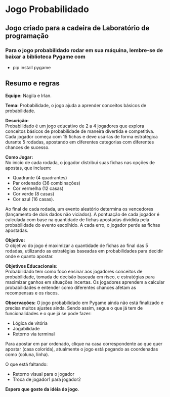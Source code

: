 # Jogo Probabilidado

## Jogo criado para a cadeira de Laboratório de programação

### Para o jogo probabilidado rodar em sua máquina, lembre-se de baixar a biblioteca Pygame com

- pip install pygame

## Resumo e regras

**Equipe:** Nagila e Irlan.

**Tema:** Probabilidade, o jogo ajuda a aprender conceitos básicos de probabilidade.

**Descrição:**  
Probabilidado é um jogo educativo de 2 a 4 jogadores que explora conceitos básicos de probabilidade de maneira divertida e competitiva. Cada jogador começa com 15 fichas e deve usá-las de forma estratégica durante 5 rodadas, apostando em diferentes categorias com diferentes chances de sucesso.

**Como Jogar:**  
No início de cada rodada, o jogador distribui suas fichas nas opções de apostas, que incluem:

- Quadrante (4 quadrantes)
- Par ordenado (36 combinações)
- Cor vermelha (12 casas)
- Cor verde (8 casas)
- Cor azul (16 casas).

Ao final de cada rodada, um evento aleatório determina os vencedores (lançamento de dois dados não viciados). A pontuação de cada jogador é calculada com base na quantidade de fichas apostadas dividida pela probabilidade do evento escolhido. A cada erro, o jogador perde as fichas apostadas.

**Objetivo:**  
O objetivo do jogo é maximizar a quantidade de fichas ao final das 5 rodadas, utilizando as estratégias baseadas em probabilidades para decidir onde e quanto apostar.

**Objetivos Educacionais:**  
Probabilidado tem como foco ensinar aos jogadores conceitos de probabilidade, tomada de decisão baseada em risco, e estratégias para maximizar ganhos em situações incertas. Os jogadores aprendem a calcular probabilidades e entender como diferentes chances afetam as recompensas e os riscos.

**Observações:**
O jogo probabilidado em Pygame ainda não está finalizado e precisa muitos ajustes ainda. Sendo assim, segue o que já tem de funcionalidades e o que já se pode fazer:

- Lógica de vitória
- Jogabilidade
- Retorno via terminal

Para apostar em par ordenado, clique na casa correspondente ao que quer apostar (casa colorida), atualmente o jogo está pegando as coordenadas como (coluna, linha).

O que está faltando:

- Retorno visual para o jogador
- Troca de jogador1 para jogador2

**Espero que goste da idéia do jogo**.
